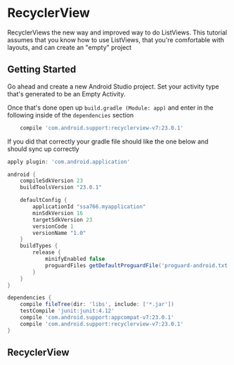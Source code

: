 # RecyclerView
RecyclerViews the new way and improved way to do ListViews. This tutorial assumes that you know how to use ListViews, that you're comfortable with layouts, and can create an "empty" project

## Getting Started
Go ahead and create a new Android Studio project. Set your activity type that's generated to be an Empty Activity.


Once that's done open up `build.gradle (Module: app)` and enter in the following inside of the `dependencies` section


```gradle
    compile 'com.android.support:recyclerview-v7:23.0.1'
```


If you did that correctly your gradle file should like the one below and should sync up correctly


```gradle
apply plugin: 'com.android.application'

android {
    compileSdkVersion 23
    buildToolsVersion "23.0.1"

    defaultConfig {
        applicationId "ssa766.myapplication"
        minSdkVersion 16
        targetSdkVersion 23
        versionCode 1
        versionName "1.0"
    }
    buildTypes {
        release {
            minifyEnabled false
            proguardFiles getDefaultProguardFile('proguard-android.txt'), 'proguard-rules.pro'
        }
    }
}

dependencies {
    compile fileTree(dir: 'libs', include: ['*.jar'])
    testCompile 'junit:junit:4.12'
    compile 'com.android.support:appcompat-v7:23.0.1'
    compile 'com.android.support:recyclerview-v7:23.0.1'
}
```


## RecyclerView
